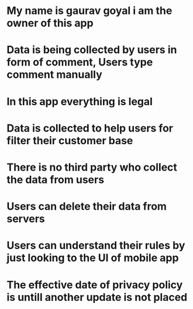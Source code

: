 <!DOCTYPE html>
<html lang="en">
  <head>
    <meta charset="UTF-8" />
    <meta http-equiv="X-UA-Compatible" content="IE=edge" />
    <meta name="viewport" content="width=device-width, initial-scale=1.0" />
    <title>PRIVACY POLICY OF KAPDAA-APP</title>
  </head>
 <body>
    <h1>My name is gaurav goyal i am the owner of this app</h1>
    <h1>Data is being collected by users in form of comment,  Users type comment manually </h1>
    <h1>In this app everything is legal</h1>
    <h1>Data is collected to help users for filter their customer base</h1>
    <h1>There is no third party who collect the data from users</h1>
    <h1>Users can delete their data from servers</h1>
    <h1>
      Users can understand their rules by just looking to the UI of mobile app
    </h1>
    <h1>
      The effective date of privacy policy is untill another update is not
      placed
    </h1>
  </body>
</html>
